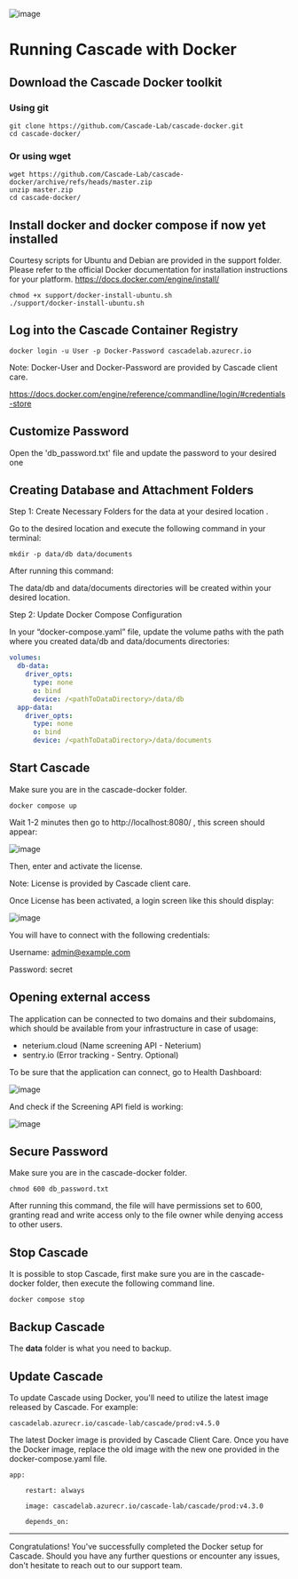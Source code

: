 ![image](https://github.com/Cascade-Lab/cascade-docker/assets/146708464/82930c60-b645-427b-b7ae-821d88adbd66)

# Running Cascade with Docker

## Download the Cascade Docker toolkit

### Using git
```shell
git clone https://github.com/Cascade-Lab/cascade-docker.git
cd cascade-docker/
```

### Or using wget

```shell
wget https://github.com/Cascade-Lab/cascade-docker/archive/refs/heads/master.zip
unzip master.zip
cd cascade-docker/
```
## Install docker and docker compose if now yet installed

Courtesy scripts for Ubuntu and Debian are provided in the support folder. Please refer to the official Docker documentation for installation instructions for your platform.
https://docs.docker.com/engine/install/


```shell
chmod +x support/docker-install-ubuntu.sh
./support/docker-install-ubuntu.sh
```

## Log into the Cascade Container Registry

```shell
docker login -u User -p Docker-Password cascadelab.azurecr.io
```

Note: Docker-User and Docker-Password are provided by Cascade client care.

https://docs.docker.com/engine/reference/commandline/login/#credentials-store

## Customize Password

Open the 'db_password.txt' file and update the password to your desired one

## Creating Database and Attachment Folders

Step 1: Create Necessary Folders for the data at your desired location .

Go to the desired location and execute the following command in your terminal: 

```shell
mkdir -p data/db data/documents
```
After running this command: 

The data/db and data/documents directories will be created within your desired location. 


Step 2: Update Docker Compose Configuration 

In your “docker-compose.yaml” file, update the volume paths with the path where you created data/db and data/documents directories: 

```docker-compose.yaml
volumes:
  db-data:
    driver_opts:
      type: none
      o: bind
      device: /<pathToDataDirectory>/data/db
  app-data:
    driver_opts:
      type: none
      o: bind
      device: /<pathToDataDirectory>/data/documents
```

## Start Cascade

Make sure you are in the cascade-docker folder.

```shell
docker compose up
```
Wait 1-2 minutes then go to http://localhost:8080/ , this screen should appear: 

![image](https://github.com/Cascade-Lab/cascade-docker/assets/146708464/71e9fd9a-045a-451e-b1b7-d758899e77f6)

Then, enter and activate the license. 

Note: License is provided by Cascade client care. 
 
Once License has been activated, a login screen like this should display: 

![image](https://github.com/Cascade-Lab/cascade-docker/assets/146708464/737a42ae-6e42-46e0-b066-8ba95464deff)

You will have to connect with the following credentials: 

Username: admin@example.com 

Password: secret 

## Opening external access

The application can be connected to two domains and their subdomains, which should be available 
from your infrastructure in case of usage:
* neterium.cloud (Name screening API - Neterium)
* sentry.io (Error tracking - Sentry. Optional)

To be sure that the application can connect, go to Health Dashboard: 

![image](https://github.com/Cascade-Lab/cascade-docker/assets/146708464/aa942dee-a518-4868-92c4-5eeb433ca121)

And check if the Screening API field is working: 

![image](https://github.com/Cascade-Lab/cascade-docker/assets/146708464/6e9018c2-3870-4ce8-8959-976237288aa8)

## Secure Password

Make sure you are in the cascade-docker folder.

```shell
chmod 600 db_password.txt
```
After running this command, the file will have permissions set to 600, granting read and write access only to the file owner while denying access to other users.

## Stop Cascade
 
It is possible to stop Cascade, first make sure you are in the cascade-docker folder, then execute the following command line. 
```
docker compose stop
```

## Backup Cascade

The **data** folder is what you need to backup.

## Update Cascade 

To update Cascade using Docker, you'll need to utilize the latest image released by Cascade. For example: 
```
cascadelab.azurecr.io/cascade-lab/cascade/prod:v4.5.0
```
The latest Docker image is provided by Cascade Client Care. Once you have the Docker image, replace the old image with the new one provided in the docker-compose.yaml file.  
```
app: 

    restart: always 

    image: cascadelab.azurecr.io/cascade-lab/cascade/prod:v4.3.0 

    depends_on: 
```
---

Congratulations! You've successfully completed the Docker setup for Cascade. Should you have any further questions or encounter any issues, don't hesitate to reach out to our support team. 
